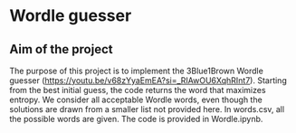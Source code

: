 # Wordle guesser

## Aim of the project
The purpose of this project is to implement the 3Blue1Brown Wordle guesser (https://youtu.be/v68zYyaEmEA?si=_RIAwOU6XqhRInt7). Starting from the best initial guess, the code returns the word that maximizes entropy. We consider all acceptable Wordle words, even though the solutions are drawn from a smaller list not provided here. In words.csv, all the possible words are given. The code is provided in Wordle.ipynb.
